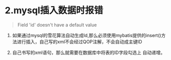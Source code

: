 # 2.mysql插入数据时报错

>Field 'id' doesn't have a default value

1. 如果通过mysql的雪花算法自动生成Id,那么必须使用mybatis提供的insert()方法进行插入，自己写的xml不会经过QOP注解，不会自动成主键ID

2. 自己书写的xml语句，那么就需要在数据库中将表的ID字段勾选上 自动递增。